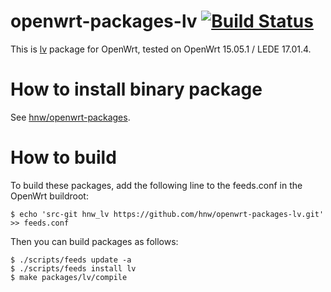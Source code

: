 # openwrt-packages-lv [![Build Status](https://secure.travis-ci.org/hnw/openwrt-packages-lv.svg?branch=master)](https://travis-ci.org/hnw/openwrt-packages-lv)

This is [lv](https://web.archive.org/web/20071209063452/http://www.ff.iij4u.or.jp:80/~nrt/lv/index.html) package for OpenWrt, tested on OpenWrt 15.05.1 / LEDE 17.01.4.

# How to install binary package

See [hnw/openwrt-packages](https://github.com/hnw/openwrt-packages).

# How to build

To build these packages, add the following line to the feeds.conf in the OpenWrt buildroot:

```
$ echo 'src-git hnw_lv https://github.com/hnw/openwrt-packages-lv.git' >> feeds.conf
```

Then you can build packages as follows:

```
$ ./scripts/feeds update -a
$ ./scripts/feeds install lv
$ make packages/lv/compile
```

